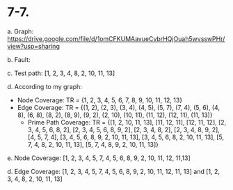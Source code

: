 # 7-7.

a. Graph: https://drive.google.com/file/d/1omCFKUMAavueCvbrHQjOuah5wvsswPHr/view?usp=sharing

b. Fault: 

c.  Test path: [1, 2, 3, 4, 8, 2, 10, 11, 13]

d. According to my graph:

- Node Coverage: TR = {1, 2, 3, 4, 5, 6, 7, 8, 9, 10, 11, 12, 13}
- Edge Coverage:  TR = {(1, 2), (2, 3), (3, 4), (4, 5), (5, 7), (7, 4), (5, 6), (4, 8), (6, 8), (8, 2), (8, 9), (9, 2), (2, 10), (10, 11), (11, 12), (12, 11), (11, 13)}
  - Prime Path Coverage: TR = {[1, 2, 10, 11, 13], [11, 12, 11], [12, 11, 12], [2, 3, 4, 5, 6, 8, 2], [2, 3, 4, 5, 6, 8, 9, 2], [2, 3, 4, 8, 2], [2, 3, 4, 8, 9, 2], [4, 5, 7, 4], [3, 4, 5, 6, 8, 9, 2, 10, 11, 13], [3, 4, 5, 6, 8, 2, 10, 11, 13], [5, 7, 4, 8, 2, 10, 11, 13], [5, 7, 4, 8, 9, 2, 10, 11, 13]}

e. Node Coverage: [1, 2, 3, 4, 5, 7, 4, 5, 6, 8, 9, 2, 10, 11, 12, 11,13]

d. Edge Coverage: [1, 2, 3, 4, 5, 7, 4, 5, 6, 8, 9, 2, 10, 11, 12, 11, 13] and [1, 2, 3, 4, 8, 2, 10, 11, 13]


